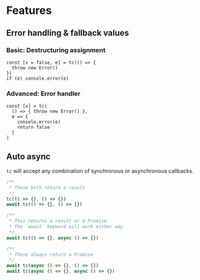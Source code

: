 # Features

## Error handling & fallback values

### Basic: Destructuring assignment

```ts{1}
const [x = false, e] = tc(() => {
  throw new Error()
})
if (e) console.error(e)
```

### Advanced: Error handler
```ts{3–6}
const [x] = tc(
  () => { throw new Error() },
  e => {
    console.error(e)
    return false
  }
)
```

## Auto async

`tc` will accept any combination of synchronous or asynchronous callbacks.

```ts
/**
 * These both return a result
 */
tc(() => {}, () => {})
await tc(() => {}, () => {})

/**
 * This returns a result or a Promise
 * The `await` keyword will work either way
 */
await tc(() => {}, async () => {})

/**
 * These always return a Promise
 */
await tc(async () => {}, () => {})
await tc(async () => {}, async () => {})
```
